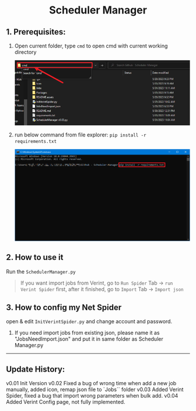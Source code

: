 # <center>Scheduler Manager

## 1. Prerequisites:

1. Open current folder, type `cmd` to open cmd with current working directory

   ![image-20230531114112892](./README.assets/image-20230531114112892.png)

2. run below command from file explorer:
   `pip install -r requirements.txt`

   ![image-20230531114207160](./README.assets/image-20230531114207160.png)

## 2. How to use it

Run the `SchedulerManager.py`

> If you want import jobs from Verint, go to `Run Spider` Tab -> `run Verint Spider` first, after it finished, go to `Import` Tab -> `Import json`



## 3. How to config my Net Spider

open & edit `InitVerintSpider.py` and change account and password.

1. If you need import jobs from existing json, please name it as "JobsNeedImport.json" and put it in same folder as Scheduler Manager.py

    


---
## Update History:

v0.01 Init Version
v0.02 Fixed a bug of wrong time when add a new job manually, added icon, remap json file to `Jobs`` folder
v0.03 Added Verint Spider, fixed a bug that import wrong parameters when bulk add.
v0.04 Added Verint Config page, not fully implemented.
